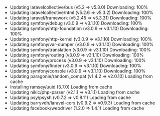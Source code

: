   - Updating laravelcollective/bus (v5.2 => v5.3.0) Downloading: 100%
  - Updating laravelcollective/html (v5.2.6 => v5.3.2) Downloading: 100%
  - Updating laravel/framework (v5.2.45 => v5.3.31) Downloading: 100%
  - Updating symfony/debug (v3.0.9 => v3.1.10) Downloading: 100%
  - Updating symfony/http-foundation (v3.0.9 => v3.1.10) Downloading: 100%
  - Updating symfony/http-kernel (v3.0.9 => v3.1.10) Downloading: 100%
  - Updating symfony/var-dumper (v3.0.9 => v3.1.10) Downloading: 100%
  - Updating symfony/translation (v3.0.9 => v3.1.10) Downloading: 100%
  - Updating symfony/routing (v3.0.9 => v3.1.10) Downloading: 100%
  - Updating symfony/process (v3.0.9 => v3.1.10) Downloading: 100%
  - Updating symfony/finder (v3.0.9 => v3.1.10) Downloading: 100%
  - Updating symfony/console (v3.0.9 => v3.1.10) Downloading: 100%
  - Updating paragonie/random_compat (v1.4.2 => v2.0.10) Loading from cache
  - Installing ramsey/uuid (3.7.0) Loading from cache
  - Updating nikic/php-parser (v2.1.1 => v3.1.1) Loading from cache
  - Updating psy/psysh (v0.7.2 => v0.8.11) Loading from cache
  - Updating barryvdh/laravel-cors (v0.9.2 => v0.9.3) Loading from cache
  - Updating facebook/webdriver (1.2.0 => 1.4.1) Loading from cache